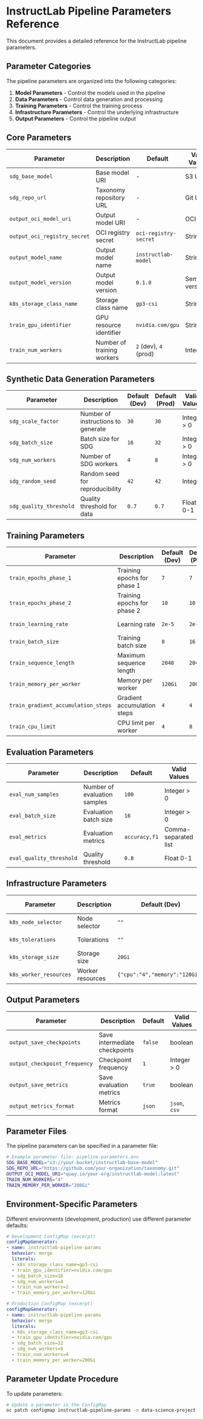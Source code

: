 # InstructLab Pipeline Parameters Reference

This document provides a detailed reference for the InstructLab pipeline parameters.

## Parameter Categories

The pipeline parameters are organized into the following categories:

1. **Model Parameters** - Control the models used in the pipeline
2. **Data Parameters** - Control data generation and processing
3. **Training Parameters** - Control the training process
4. **Infrastructure Parameters** - Control the underlying infrastructure
5. **Output Parameters** - Control the pipeline output

## Core Parameters

| Parameter | Description | Default | Valid Values | Required |
|-----------|-------------|---------|--------------|----------|
| `sdg_base_model` | Base model URI | - | S3 URI | Yes |
| `sdg_repo_url` | Taxonomy repository URL | - | Git URL | Yes |
| `output_oci_model_uri` | Output model URI | - | OCI URI | Yes |
| `output_oci_registry_secret` | OCI registry secret | `oci-registry-secret` | String | No |
| `output_model_name` | Output model name | `instructlab-model` | String | No |
| `output_model_version` | Output model version | `0.1.0` | Semantic version | No |
| `k8s_storage_class_name` | Storage class name | `gp3-csi` | String | No |
| `train_gpu_identifier` | GPU resource identifier | `nvidia.com/gpu` | String | No |
| `train_num_workers` | Number of training workers | `2` (dev), `4` (prod) | Integer | No |

## Synthetic Data Generation Parameters

| Parameter | Description | Default (Dev) | Default (Prod) | Valid Values |
|-----------|-------------|--------------|----------------|--------------|
| `sdg_scale_factor` | Number of instructions to generate | `30` | `30` | Integer > 0 |
| `sdg_batch_size` | Batch size for SDG | `16` | `32` | Integer > 0 |
| `sdg_num_workers` | Number of SDG workers | `4` | `8` | Integer > 0 |
| `sdg_random_seed` | Random seed for reproducibility | `42` | `42` | Integer |
| `sdg_quality_threshold` | Quality threshold for data | `0.7` | `0.7` | Float 0-1 |

## Training Parameters

| Parameter | Description | Default (Dev) | Default (Prod) | Valid Values |
|-----------|-------------|--------------|----------------|--------------|
| `train_epochs_phase_1` | Training epochs for phase 1 | `7` | `7` | Integer > 0 |
| `train_epochs_phase_2` | Training epochs for phase 2 | `10` | `10` | Integer > 0 |
| `train_learning_rate` | Learning rate | `2e-5` | `2e-5` | Float > 0 |
| `train_batch_size` | Training batch size | `8` | `16` | Integer > 0 |
| `train_sequence_length` | Maximum sequence length | `2048` | `2048` | Integer > 0 |
| `train_memory_per_worker` | Memory per worker | `120Gi` | `200Gi` | Memory string |
| `train_gradient_accumulation_steps` | Gradient accumulation steps | `4` | `4` | Integer > 0 |
| `train_cpu_limit` | CPU limit per worker | `4` | `8` | Integer > 0 |

## Evaluation Parameters

| Parameter | Description | Default | Valid Values |
|-----------|-------------|---------|--------------|
| `eval_num_samples` | Number of evaluation samples | `100` | Integer > 0 |
| `eval_batch_size` | Evaluation batch size | `16` | Integer > 0 |
| `eval_metrics` | Evaluation metrics | `accuracy,f1` | Comma-separated list |
| `eval_quality_threshold` | Quality threshold | `0.8` | Float 0-1 |

## Infrastructure Parameters

| Parameter | Description | Default (Dev) | Default (Prod) | Valid Values |
|-----------|-------------|--------------|----------------|--------------|
| `k8s_node_selector` | Node selector | `""` | `""` | JSON string |
| `k8s_tolerations` | Tolerations | `""` | `""` | JSON string |
| `k8s_storage_size` | Storage size | `20Gi` | `100Gi` | Storage string |
| `k8s_worker_resources` | Worker resources | `{"cpu":"4","memory":"120Gi"}` | `{"cpu":"8","memory":"200Gi"}` | JSON string |

## Output Parameters

| Parameter | Description | Default | Valid Values |
|-----------|-------------|---------|--------------|
| `output_save_checkpoints` | Save intermediate checkpoints | `false` | boolean |
| `output_checkpoint_frequency` | Checkpoint frequency | `1` | Integer > 0 |
| `output_save_metrics` | Save evaluation metrics | `true` | boolean |
| `output_metrics_format` | Metrics format | `json` | `json`, `csv` |

## Parameter Files

The pipeline parameters can be specified in a parameter file:

```bash
# Example parameter file: pipeline-parameters.env
SDG_BASE_MODEL="s3://your-bucket/instructlab-base-model"
SDG_REPO_URL="https://github.com/your-organization/taxonomy.git"
OUTPUT_OCI_MODEL_URI="quay.io/your-org/instructlab-model:latest"
TRAIN_NUM_WORKERS="4"
TRAIN_MEMORY_PER_WORKER="200Gi"
```

## Environment-Specific Parameters

Different environments (development, production) use different parameter defaults:

```yaml
# Development ConfigMap (excerpt)
configMapGenerator:
- name: instructlab-pipeline-params
  behavior: merge
  literals:
  - k8s_storage_class_name=gp3-csi
  - train_gpu_identifier=nvidia.com/gpu
  - sdg_batch_size=16
  - sdg_num_workers=4
  - train_num_workers=2
  - train_memory_per_worker=120Gi

# Production ConfigMap (excerpt)
configMapGenerator:
- name: instructlab-pipeline-params
  behavior: merge
  literals:
  - k8s_storage_class_name=gp3-csi
  - train_gpu_identifier=nvidia.com/gpu
  - sdg_batch_size=32
  - sdg_num_workers=8
  - train_num_workers=4
  - train_memory_per_worker=200Gi
```

## Parameter Update Procedure

To update parameters:

```bash
# Update a parameter in the ConfigMap
oc patch configmap instructlab-pipeline-params -n data-science-project --type merge -p '{"data":{"train_num_workers":"6"}}'
```